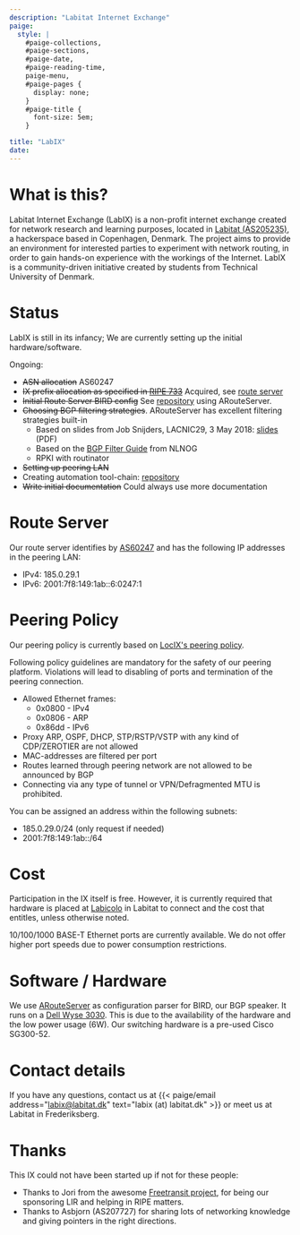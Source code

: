 ```yaml
---
description: "Labitat Internet Exchange"
paige:
  style: |
    #paige-collections,
    #paige-sections,
    #paige-date,
    #paige-reading-time,
    paige-menu,
    #paige-pages {
      display: none;
    }
    #paige-title {
      font-size: 5em;
    }

title: "LabIX"
date: 
---
```



# What is this?

Labitat Internet Exchange (LabIX) is a non-profit internet exchange created for network research and learning purposes, located in [Labitat (AS205235)](https://as205235.peeringdb.com/), a hackerspace based in Copenhagen, Denmark. The project aims to provide an environment for interested parties to experiment with network routing, in order to gain hands-on experience with the workings of the Internet. LabIX is a community-driven initiative created by students from Technical University of Denmark.

# Status

LabIX is still in its infancy; We are currently setting up the initial hardware/software.

Ongoing:
- ~~ASN allocation~~ AS60247
- ~~IX prefix allocation as specified in [RIPE 733](https://www.ripe.net/publications/docs/ripe-733#61)~~ Acquired, see [route server](#route-server)
- ~~Initial Route Server BIRD config~~ See [repository](https://github.com/Hafpaf/labix) using ARouteServer.
- ~~Choosing BGP filtering strategies~~. ARouteServer has excellent filtering strategies built-in
	- Based on slides from Job Snijders, LACNIC29, 3 May 2018: [slides](https://www.lacnic.net/innovaportal/file/2621/1/lacnic29_peering_tutorial.pdf) (PDF)
	- Based on the [BGP Filter Guide](https://bgpfilterguide.nlnog.net/) from NLNOG  
    - RPKI with routinator
- ~~Setting up peering LAN~~
- Creating automation tool-chain: [repository](https://github.com/labitat/labix)
- ~~Write initial documentation~~ Could always use more documentation

# Route Server

Our route server identifies by [AS60247](https://as60247.peeringdb.com/) and has the following IP addresses in the peering LAN:
- IPv4: 185.0.29.1
- IPv6: 2001:7f8:149:1ab::6:0247:1

# Peering Policy

Our peering policy is currently based on [LocIX's peering policy](https://locix.online/technical.html).

Following policy guidelines are mandatory for the safety of our peering platform. Violations will lead to disabling of ports and termination of the peering connection.

-   Allowed Ethernet frames:
	- 0x0800 - IPv4
	- 0x0806 - ARP
	- 0x86dd - IPv6
- Proxy ARP, OSPF, DHCP, STP/RSTP/VSTP with any kind of CDP/ZEROTIER are not allowed
-   MAC-addresses are filtered per port
-   Routes learned through peering network are not allowed to be announced by BGP
-   Connecting via any type of tunnel or VPN/Defragmented MTU is prohibited.

You can be assigned an address within the following subnets:

- 185.0.29.0/24 (only request if needed)
- 2001:7f8:149:1ab::/64

# Cost

Participation in the IX itself is free. However, it is currently required that hardware is placed at [Labicolo](https://labitat.dk/wiki/Labicolo) in Labitat to connect and the cost that entitles, unless otherwise noted.

10/100/1000 BASE-T Ethernet ports are currently available. We do not offer higher port speeds due to power consumption restrictions.

# Software / Hardware

We use [ARouteServer](https://arouteserver.readthedocs.io/) as configuration parser for BIRD, our BGP speaker. It runs on a [Dell Wyse 3030](https://www.parkytowers.me.uk/thin/wyse/3030/). This is due to the availability of the hardware and the low power usage (6W). Our switching hardware is a pre-used Cisco SG300-52.

# Contact details

If you have any questions, contact us at {{< paige/email
    address="labix@labitat.dk"
    text="labix (at) labitat.dk" >}}
or meet us at Labitat in Frederiksberg.


# Thanks

This IX could not have been started up if not for these people:
- Thanks to Jori from the awesome [Freetransit project](https://www.freetransit.ch/), for being our sponsoring LIR and helping in RIPE matters.
- Thanks to Asbjorn (AS207727) for sharing lots of networking knowledge and giving pointers in the right directions.
